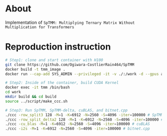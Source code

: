 # About
Implementation of `SpTMM: Multiplying Ternary Matrix Without Multiplication for Transformers`

# Reproduction instruction


```bash
# Step1: clone and start container with H100
git clone https://github.com/Ogiwara-CostlierRain464/SpTMM
docker build -t tmm_image .
docker run --cap-add SYS_ADMIN --privileged -it -v ./:/work -d --gpus all --name tmm tmm_image bash

# Step2: Inside of the container, build CUDA Kernel
docker exec -it tmm /bin/bash
cd work
mkdir build && cd build
source ../script/make_ccc.sh

# Step3: Run SpTMM, SpTMM-delta, cuBLAS, and bitnet.cpp
./ccc -row_split3 128 -M=1 -K=6912 -N=2560 -S=4096 -iter=100000 # SpTMM with Split-K=128
./ccc -row_split_delta2 128 -M=1 -K=6912 -N=2560 -S=4096 -iter=100000 # SpTMM-delta with Split-K=128
./ccc -cu_blas -M=1 -K=6912 -N=2560 -S=4096 -iter=100000 # cuBLAS
./ccc -i2s -M=1 -K=6912 -N=2560 -S=4096 -iter=100000 # bitnet.cpp
```


